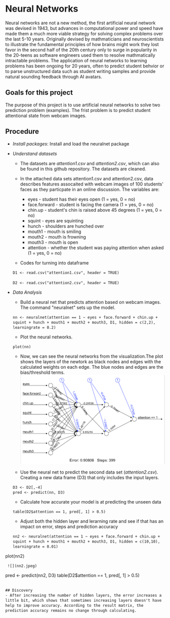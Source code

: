 # Neural Networks

Neural networks are not a new method, the first artificial neural network was devised in 1943, but advances in computational power and speed have made them a much more viable strategy for solving complex problems over the last 5-10 years. Originally devised by mathmaticians and neuroscientists to illustrate the fundamental principles of how brains might work they lost favor in the second half of the 20th century only to surge in popularity in the 20-teens as software engineers used them to resolve mathmatically intractable problems. The application of neural networks to learning problems has been ongoing for 20 years, often to predict student behvior or to parse unstructured data such as student writing samples and provide natural sounding feedback through AI avatars.

## Goals for this project
The purpose of this project is to use artificial neural networks to solve two prediction problem (examples). The frist problem is to predict student attentional state from webcam images. 

## Procedure
* *Install packages*: Install and load the neuralnet package

* *Understand datasets*
  - The datasets are *attention1.csv* and *attention2.csv*, which can also be found in this github repository. The datasets are cleaned. 

  - In the attached data sets attention1.csv and attention2.csv, data describes features assocaited with webcam images of 100 students' faces as they particpate in an online discussion. The variables are:
    - eyes - student has their eyes open (1 = yes, 0 = no)
    - face.forward - student is facing the camera (1 = yes, 0 = no)
    - chin.up - student's chin is raised above 45 degrees (1 = yes, 0 = no)
    - squint - eyes are squinting
    - hunch - shoulders are hunched over
    - mouth1 - mouth is smiling
    - mouth2 - mouth is frowning
    - mouth3 - mouth is open
    - attention - whether the student was paying attention when asked (1 = yes, 0 = no)

  - Codes for turning into dataframe
  ```
  D1 <- read.csv("attention1.csv", header = TRUE)
  
  D2 <- read.csv("attention2.csv", header = TRUE)
  ```

* *Data Analysis*
  - Build a neural net that predicts attention based on webcam images. The command "neuralnet" sets up the model. 
  ```
  nn <- neuralnet(attention == 1 ~ eyes + face.forward + chin.up + squint + hunch + mouth1 + mouth2 + mouth3, D1, hidden = c(2,2), learningrate = 0.2)
  ```
  - Plot the neural networks.
  ```
  plot(nn)
  ```
  - Now, we can see the neural networks from the visualization.The plot shows the layers of the newtork as black nodes and edges with the calculated weights on each edge. The blue nodes and edges are the bias/threshold terms.
  ![nn](nn.jpeg)
  
  - Use the neural net to predict the second data set (*attention2.csv*). Creating a new data frame (D3) that only includes the input layers.
  ```
  D3 <- D2[,-4]
  pred <- predict(nn, D3)
  ```
  - Calculate how accurate your model is at predicting the unseen data
  ```
  table(D2$attention == 1, pred[, 1] > 0.5)
  ```

  - Adjust both the hidden layer and lerarning rate and see if that has an impact on error, steps and prediction accuracy
  ```
  nn2 <- neuralnet(attention == 1 ~ eyes + face.forward + chin.up + squint + hunch + mouth1 + mouth2 + mouth3, D1, hidden = c(10,10), learningrate = 0.01)
plot(nn2)
  ```
   ![](nn2.jpeg)
  
  ```   
  pred <- predict(nn2, D3)
  table(D2$attention == 1, pred[, 1] > 0.5)
  ```

## Discovery
  - After increasing the number of hidden layers, the error increases a little bit, which shows that sometimes increasing layers doesn't have help to improve accuracy. According to the result matrix, the prediction accuracy remains no change through calculating. 
  
  
  